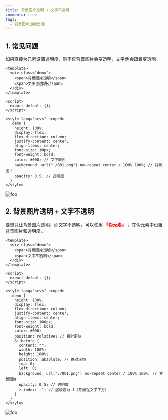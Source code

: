 ```yaml
---
title: 背景图片透明 + 文字不透明
comments: true
tags:
  - 背景图片透明处理
---
```


## 1. 常见问题

如果直接为元素设置透明度，则不仅背景图片会变透明，文字也会跟着变透明。

```vue
<template>
  <div class="demo">
    <span>背景图片透明</span>
    <span>文字也透明</span>
  </div>
</template>

<script>
  export default {};
</script>

<style lang="scss" scoped>
  .demo {
    height: 100%;
    display: flex;
    flex-direction: column;
    justify-content: center;
    align-items: center;
    font-size: 10px;
    font-weight: bold;
    color: #000; // 文字颜色
    background: url("./001.png") no-repeat center / 100% 100%; // 背景图片
    opacity: 0.5; // 透明度
  }
</style>
```

<img class="zoomable" :src="$withBase('/images/screenshot/notes/5/3/1.png')" alt="foo">

## 2. 背景图片透明 + 文字不透明

要想只让背景图片透明，而文字不透明，可以使用 <strong style="color:red">『伪元素』</strong> ，在伪元素中设置背景图片和透明度。

```vue
<template>
  <div class="demo">
    <span>背景图片透明</span>
    <span>文字不透明</span>
  </div>
</template>

<script>
  export default {};
</script>

<style lang="scss" scoped>
  .demo {
    height: 100%;
    display: flex;
    flex-direction: column;
    justify-content: center;
    align-items: center;
    font-size: 100px;
    font-weight: bold;
    color: #000;
    position: relative; // 相对定位
    &::before {
      content: "";
      width: 100%;
      height: 100%;
      position: absolute; // 绝对定位
      top: 0;
      left: 0;
      background: url("./001.png") no-repeat center / 100% 100%; // 背景图片
      opacity: 0.5; // 透明度
      z-index: -1; // 层级设为-1（背景在文字下方）
    }
  }
</style>
```

<img class="zoomable" :src="$withBase('/images/screenshot/notes/5/3/2.png')" alt="foo">
